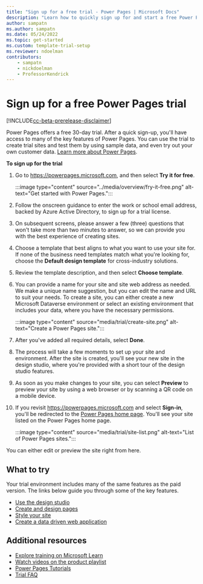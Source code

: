 ```yaml
---
title: "Sign up for a free trial - Power Pages | Microsoft Docs"
description: "Learn how to quickly sign up for and start a free Power Pages trial. Explore the app with tours and videos, and find additional learning resources."
author: sampatn
ms.author: sampatn
ms.date: 05/24/2022
ms.topic: get-started
ms.custom: template-trial-setup 
ms.reviewer: ndoelman
contributors:
    - sampatn
    - nickdoelman
    - ProfessorKendrick
---
```


# Sign up for a free Power Pages trial

[!INCLUDE[cc-beta-prerelease-disclaimer](../includes/cc-beta-prerelease-disclaimer.md)]

Power Pages offers a free 30-day trial. After a quick sign-up, you'll have access to many of the key features of Power Pages. You can use the trial to create trial sites and test them by using sample data, and even try out your own customer data. [Learn more about Power Pages](../introduction.md).

**To sign up for the trial**

1. Go to https://powerpages.microsoft.com, and then select **Try it for free**.

    :::image type="content" source="../media/overview/fry-it-free.png" alt-text="Get started with Power Pages.":::

1. Follow the onscreen guidance to enter the work or school email address, backed by Azure Active Directory, to sign up for a trial license. 

1. On subsequent screens, please answer a few (three) questions that won't take more than two minutes to answer, so we can provide you with the best experience of creating sites.

1. Choose a template that best aligns to what you want to use your site for. If none of the business need templates match what you're looking for, choose the **Default design template** for cross-industry solutions.

1. Review the template description, and then select **Choose template**.

1. You can provide a name for your site and site web address as needed. We make a unique name suggestion, but you can edit the name and URL to suit your needs. To create a site, you can either create a new Microsoft Dataverse environment or select an existing environment that includes your data, where you have the necessary permissions.

    :::image type="content" source="media/trial/create-site.png" alt-text="Create a Power Pages site.":::

1. After you've added all required details, select **Done**.

1. The process will take a few moments to set up your site and environment. After the site is created, you'll see your new site in the design studio, where you're provided with a short tour of the design studio features.
    <!-- GIF to be added
    :::image type="content" source="media/trial/powerpages-new-site-tour-designstudio.png" alt-text="Tour the design studio.":::
    -->
1. As soon as you make changes to your site, you can select **Preview** to preview your site by using a web browser or by scanning a QR code on a mobile device. 

1. If you revisit https://powerpages.microsoft.com and select **Sign-in**, you'll be redirected to the [Power Pages home page](https://make.powerpages.microsoft.com). You'll see your site listed on the Power Pages home page.

    :::image type="content" source="media/trial/site-list.png" alt-text="List of Power Pages sites.":::

You can either edit or preview the site right from here. 

## What to try

Your trial environment includes many of the same features as the paid version. The links below guide you through some of the key features.

- [Use the design studio](use-design-studio.md)
- [Create and design pages](first-page.md)
- [Style your site](style-site.md)
- [Create a data driven web application](what-is-dataverse.md)

## Additional resources

- [Explore training on Microsoft Learn](/learn/browse/?terms=power%20apps%20portals)
- [Watch videos on the product playlist](../training-videos/index.md)
- [Power Pages Tutorials](tutorial-overview.md)
- [Trial FAQ](trial-faq.md)

